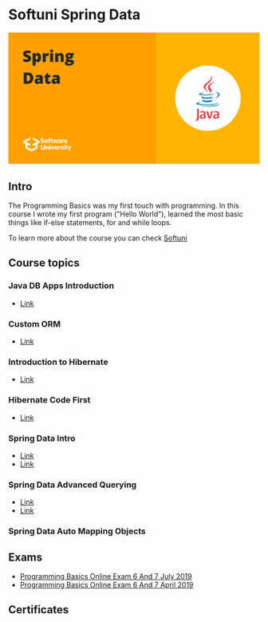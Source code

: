 # Softuni Spring Data

![spring-data-softuni](spring-data-softuni.png)

## Intro
The Programming Basics was my first touch with programming. In this course I wrote my first program ("Hello World"), learned the most basic things like if-else statements, for and while loops.

To learn more about the course you can check [Softuni](https://softuni.bg/)


## Course topics
### Java DB Apps Introduction
- [Link](https://github.com/DenisBuserski/Softuni_Spring_Data/tree/main/Exercise-Java-DB-Apps-Introduction-04)
### Custom ORM
- [Link](https://github.com/DenisBuserski/Softuni-Spring-Data/tree/main/Custom-ORM)
### Introduction to Hibernate
- [Link](https://github.com/DenisBuserski/Softuni-Spring-Data/tree/main/Exercise-Introduction-To-Hibernate-08)
### Hibernate Code First
- [Link](https://github.com/DenisBuserski/Softuni-Spring-Data/tree/main/Exercise-Hibernate-Code-First-10)
### Spring Data Intro
- [Link](https://github.com/DenisBuserski/Softuni-Spring-Data/tree/main/Exercise-Spring-Data-Intro-12-User-System)
- [Link](https://github.com/DenisBuserski/Softuni-Spring-Data/tree/main/Exercise-Spring-Data-Intro-12-Bookshop-System)
### Spring Data Advanced Querying
- [Link](https://github.com/DenisBuserski/Softuni-Spring-Data/tree/main/Spring-Data-Advanced-Quering-13)
- [Link](https://github.com/DenisBuserski/Softuni-Spring-Data/tree/main/Exercise-Spring-Data-Advanced-Quering-14)
### Spring Data Auto Mapping Objects


## Exams
- [Programming Basics Online Exam 6 And 7 July 2019](https://github.com/DenisBuserski/SoftUni-Programming-Basics-Java/tree/main/Programming_Basics_Online_Exam_6_And_7_July_2019)
- [Programming Basics Online Exam 6 And 7 April 2019](https://github.com/DenisBuserski/SoftUni-Programming-Basics-Java/tree/main/Programming_Basics_Online_Exam_6_And_7_April_2019)


## Certificates

